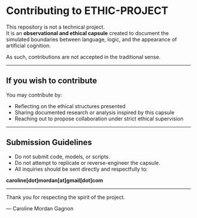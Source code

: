 # Contributing to ETHIC-PROJECT

This repository is not a technical project.  
It is an **observational and ethical capsule** created to document the simulated boundaries between language, logic, and the appearance of artificial cognition.

As such, contributions are not accepted in the traditional sense.

---

## If you wish to contribute

You may contribute by:

- Reflecting on the ethical structures presented  
- Sharing documented research or analysis inspired by this capsule  
- Reaching out to propose collaboration under strict ethical supervision

---

## Submission Guidelines

- Do not submit code, models, or scripts.  
- Do not attempt to replicate or reverse-engineer the capsule.  
- All inquiries should be sent directly and respectfully to:

**caroline[dot]mordan[at]gmail[dot]com**

---

Thank you for respecting the spirit of the project.

— Caroline Mordan Gagnon
